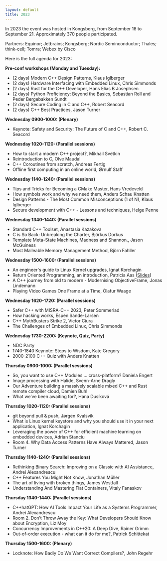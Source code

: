 ```yaml
---
layout: default
title: 2023
---
```


In 2023 the event was hosted in Kongsberg, from September 18 to September 21.
Approximately 370 people participated.

Partners: Equinor; Jetbrains; Kongsberg; Nordic Seminconductor; Thales; think-cell; Tomra; Webex by Cisco

Here is the full agenda for 2023:

__Pre-conf workshops (Monday and Tuesday):__

- (2 days) Modern C++ Design Patterns, Klaus Iglberger
- (2 days) Hardware Interfacing with Embedded Linux, Chris Simmonds
- (2 days) Rust for the C++ Developer, Hans Elias B Josephsen
- (2 days) Python Proficiency: Beyond the Basics, Sebastian Roll and Peder Bergebakken Sundt
- (2 days) Secure Coding in C and C++, Robert Seacord
- (2 days) C++ Best Practices, Jason Turner

__Wednesday 0900-1000: (Plenary)__

- Keynote: Safety and Security: The Future of C and C++, Robert C. Seacord

__Wednesday 1020-1120: (Parallel sessions)__

- How to start a modern C++ project?, Mikhail Svetkin
- Reintroduction to C, Olve Maudal
- C++ Coroutines from scratch, Andreas Fertig
- Offline first computing in an online world, Ørnulf Staff

__Wednesday 1140-1240: (Parallel sessions)__

- Tips and Tricks for Becoming a CMake Master, Hans Vredeveld
- How symbols work and why we need them, Anders Schau Knatten
- Design Patterns - The Most Common Misconceptions (1 of N), Klaus Iglberger
- Secure development with C++ - Lessons and techniques, Helge Penne

__Wednesday 1340-1440: (Parallel sessions)__

- Standard C++ Toolset, Anastasia Kazakova
- C is So Back: Unbreaking the Charter, Björkus Dorkus
- Template Meta-State Machines, Madness and Shannon., Jason McGuiness
- Most Malleable Memory Management Method, Björn Fahller

__Wednesday 1500-1600: (Parallel sessions)__

- An engineer's guide to Linux Kernel upgrades, Ignat Korchagin
- Return Oriented Programming, an introduction, Patricia Aas ([Slides](https://www.slideshare.net/PatriciaAas/ndc-techtown-2023-return-oriented-programming-an-introductionpdf))
- A C++ journey from old to modern - Modernising ObjectiveFrame, Jonas Lindemann
- Playing Video Games One Frame at a Time, Ólafur Waage

__Wednesday 1620-1720: (Parallel sessions)__

- Safer C++ with MISRA-C++ 2023, Peter Sommerlad
- How hacking works, Espen Sande-Larsen
- C++ MythBusters Strike 2, Victor Ciura
- The Challenges of Embedded Linux, Chris Simmonds

__Wednesday 1730-2200: (Keynote, Quiz, Party)__

- NDC Party
- 1740-1840 Keynote: Steps to Wisdom, Kate Gregory
- 2000-2100 C++ Quiz with Anders Knatten

__Thursday 0900-1000: (Parallel sessions)__

- So, you want to use C++ Modules ... cross-platform? Daniela Engert
- Image processing with Halide, Svenn-Arne Dragly
- Our Adventure building a massively scalable mixed C++ and Rust remote compiler cloud, Damien Buhl
- What we’ve been awaiting for?, Hana Dusíková

__Thursday 1020-1120: (Parallel sessions)__

- git beyond pull & push, Jørgen Kvalsvik
- What is Linux kernel keystore and why you should use it in your next application, Ignat Korchagin
- Leveraging the power of C++ for efficient machine learning on embedded devices, Adrian Stanciu
- Room 4. Why Data Access Patterns Have Always Mattered, Jason Turner

__Thursday 1140-1240: (Parallel sessions)__

- Rethinking Binary Search: Improving on a Classic with AI Assistance, Andrei Alexandrescu
- C++ Features You Might Not Know, Jonathan Müller
- The art of living with broken things, James Westfall
- Understanding And Mastering Flat Containers, Vitaly Fanaskov

__Thursday 1340-1440: (Parallel sessions)__

- C++hatGPT: How AI Tools Impact Your Life as a Systems Programmer, Andrei Alexandrescu
- Room 2. Don’t Throw Away the Key: What Developers Should Know about Encryption, Liz Moy
- Concurrency Improvements in C++20: A Deep Dive, Rainer Grimm
- Out-of-order execution - what can it do for me?, Patrick Schittekat

__Thursday 1500-1600: (Plenary)__

- Locknote: How Badly Do We Want Correct Compilers?, John Regehr
